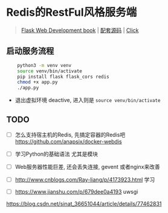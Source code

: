 # Redis的RestFul风格服务端

> [Flask Web Development book](https://www.flaskbook.com/) | [配套源码](https://github.com/miguelgrinberg/flasky-first-edition) | [Click](http://www.jb51.net/books/400693.html)

## 启动服务流程
```sh
    python3 -m venv venv
    source venv/bin/activate
    pip install flask flask_cors redis
    chmod +x app.py
    ./app.py
```

- 退出虚拟环境 deactive, 进入则是 `source venv/bin/activate`

## TODO 
- [ ] 怎么支持宿主机的Redis, 先搞定容器的Redis吧 https://github.com/anapsix/docker-webdis

- [ ] 学习Python的基础语法 尤其是模块

- [ ] Web服务器性能巨差, 还会丢失连接,  gevent 或者nginx来改善

- [ ] http://www.cnblogs.com/Ray-liang/p/4173923.html 学习
- [ ] https://www.jianshu.com/p/679dee0a4193 uwsgi

https://blog.csdn.net/sinat_36651044/article/details/77462831

